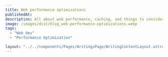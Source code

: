 ```yaml
---
title: Web performance optimizations
publishedAt:
description: All about web performance, caching, and things to consider before using SPAs
image: /images/dist/blog_web-performance-optimizations.webp
tags:
  - "Web dev"
  - "Performance Optimization"

layout: "../../components/Pages/WritingsPage/WritingContentLayout.astro"
---
```

